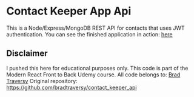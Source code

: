 # Contact Keeper App Api

This is a Node/Express/MongoDB REST API for contacts that uses JWT authentication. 
You can see the finished application in action: [here](https://murmuring-basin-64160.herokuapp.com)
## Disclaimer

I pushed this here for educational purposes only.
This code is part of the Modern React Front to Back Udemy course.
All code belongs to: [Brad Traversy](https://github.com/bradtraversy)
Original repository: https://github.com/bradtraversy/contact_keeper_api